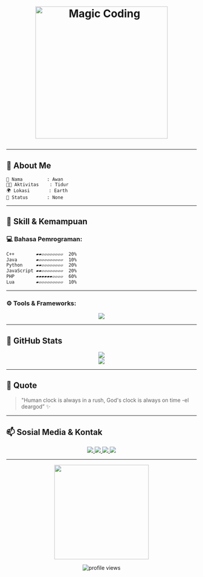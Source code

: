 
<!-- ABOUT ME -->
<h1 YO! </h1>

<p align="center">
  <img src="https://media.giphy.com/media/0D75UbtDyzYunTj5NW/giphy.gif" width="350" alt="Magic Coding" />
</p>

---

## 🎨 About Me

```
🧠 Nama         : Awan
🧑‍💻 Aktivitas    : Tidur
🌍 Lokasi       : Earth
🧙 Status       : None
```

---

## 🚀 Skill & Kemampuan

### 💻 Bahasa Pemrograman:
```markdown
C++        ▰▰▱▱▱▱▱▱▱▱  20%  
Java       ▰▱▱▱▱▱▱▱▱▱  10%  
Python     ▰▰▱▱▱▱▱▱▱▱  20%  
JavaScript ▰▰▱▱▱▱▱▱▱▱  20%  
PHP        ▰▰▰▰▰▰▱▱▱▱  60%  
Lua        ▰▱▱▱▱▱▱▱▱▱  10%
```

---

### ⚙️ Tools & Frameworks:
<p align="center">
  <img src="https://skillicons.dev/icons?i=vscode,github,laravel,bootstrap,tailwind,mysql,lua,php,js,py,java,cpp&theme=dark" />
</p>

---

## 🧪 GitHub Stats

<p align="center">
  <img src="https://github-readme-stats.vercel.app/api?username=USERNAME-GITHUB&show_icons=true&theme=tokyonight&hide_border=true&custom_title=🔥+Statistik+Saya" />
  <br>
  <img src="https://github-readme-streak-stats.herokuapp.com/?user=USERNAME-GITHUB&theme=tokyonight&hide_border=true" />
</p>

---


## 🌌 Quote 

> "Human clock is always in a rush, God's clock is always on time -el deargod” ✨

---

## 📫 Sosial Media & Kontak

<p align="center">
  <a href="https://www.tiktok.com/" target="_blank">
    <img src="https://img.shields.io/badge/TikTok-%231DA1F2.svg?style=for-the-badge&logo=tiktok&logoColor=white" />
  </a>
  <a href="https://instagram.com/ayswann_" target="_blank">
    <img src="https://img.shields.io/badge/Instagram-E4405F?style=for-the-badge&logo=instagram&logoColor=white" />
  </a>
  <a href="https://discord.com/users/123456789012345678" target="_blank">
    <img src="https://img.shields.io/badge/Discord-ayswann-7289DA?style=for-the-badge&logo=discord&logoColor=white" />
  </a>
  <a href="https://www.roblox.com/users/reaxelord" target="_blank">
    <img src="https://img.shields.io/badge/Roblox-Reaxelord-red?style=for-the-badge&logo=roblox" />
  </a>
</p>

---

<p align="center">
  <img src="https://media.giphy.com/media/SWoSkN6DxTszqIKEqv/giphy.gif" width="250" />
</p>

<p align="center">
  <img src="https://komarev.com/ghpvc/?username=USERNAME-GITHUB&label=Kunjungan+Profil&color=0e75b6&style=flat-square" alt="profile views" />
</p>
